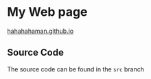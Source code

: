 # My Web page 

[hahahahaman.github.io](https://hahahahaman.github.io)

## Source Code

The source code can be found in the `src` branch 
